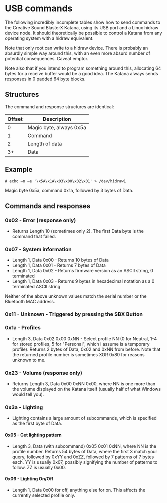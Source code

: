 # USB commands

The following incredibly incomplete tables show how to send commands to the Creative Sound BlasterX Katana, using its USB port and a Linux hidraw device node. It should theoretically be possible to control a Katana from any operating system with a hidraw equivalent.

Note that only root can write to a hidraw device. There is probably an absurdly simple way around this, with an even more absurd number of potential consequences. Caveat emptor.

Note also that if you intend to program something around this, allocating 64 bytes for a receive buffer would be a good idea. The Katana always sends responses in 0 padded 64 byte blocks.

## Structures

The command and response structures are identical:

| Offset | Description             |
|--------|-------------------------|
|      0 | Magic byte, always 0x5a |
|      1 | Command                 |
|      2 | Length of data          |
|     3+ | Data                    |

## Example

`# echo –n –e '\x5A\x1A\x03\x00\x02\x01' > /dev/hidraw1`

Magic byte 0x5a, command 0x1a, followed by 3 bytes of Data.

## Commands and responses

### 0x02 - Error (response only)

- Returns Length 10 (sometimes only 2). The first Data byte is the command that failed.

### 0x07 - System information

- Length 1, Data 0x00 - Returns 10 bytes of Data
- Length 1, Data 0x01 - Returns 7 bytes of Data
- Length 1, Data 0x02 - Returns firmware version as an ASCII string, 0 terminated
- Length 1, Data 0x03 - Returns 9 bytes in hexadecimal notation as a 0 terminated ASCII string

Neither of the above unknown values match the serial number or the Bluetooth MAC address.

### 0x11 - Unknown - Triggered by pressing the SBX Button

### 0x1a - Profiles

- Length 3, Data 0x02 0x00 0xNN - Select profile NN (0 for Neutral, 1-4 for stored profiles, 5 for "Personal", which i assume is a temporary profile). Returns 2 bytes of Data, 0x02 and 0xNN from before. Note that the returned profile number is sometimes XOR 0x80 for reasons unknown to me.

### 0x23 - Volume (response only)

- Returns Length 3, Data 0x00 0xNN 0x00, where NN is one more than the volume displayed on the Katana itself (usually half of what Windows would tell you).

### 0x3a - Lighting

- Lighting contains a large amount of subcommands, which is specified as the first byte of Data.

#### 0x05 - Get lighting pattern

- Length 3, Data (with subcommand) 0x05 0x01 0xNN, where NN is the profile number. Returns 54 bytes of Data, where the first 3 match your query, followed by 0xYY and 0xZZ, followed by 7 patterns of 7 bytes each. YY is usually 0x07, possibly signifying the number of patterns to follow. ZZ is usually 0x00.

#### 0x06 - Lighting On/Off

- Length 1, Data 0x00 for off, anything else for on. This affects the currently selected profile only.
